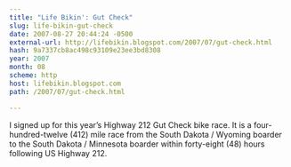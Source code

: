 ```yaml
---
title: "Life Bikin': Gut Check"
slug: life-bikin-gut-check
date: 2007-08-27 20:44:24 -0500
external-url: http://lifebikin.blogspot.com/2007/07/gut-check.html
hash: 9a7337cb8ac498c93109e23ee3bd8308
year: 2007
month: 08
scheme: http
host: lifebikin.blogspot.com
path: /2007/07/gut-check.html

---
```


I signed up for this year’s Highway 212 Gut Check bike race. It is a four-hundred-twelve (412) mile race from the South Dakota / Wyoming boarder to the South Dakota / Minnesota boarder within forty-eight (48) hours following US Highway 212.
